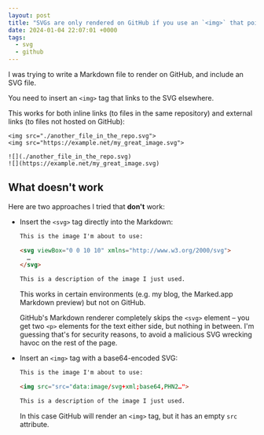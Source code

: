 ```yaml
---
layout: post
title: "SVGs are only rendered on GitHub if you use an `<img>` that points to another file"
date: 2024-01-04 22:07:01 +0000
tags:
  - svg
  - github
---
```

I was trying to write a Markdown file to render on GitHub, and include an SVG file.

You need to insert an `<img>` tag that links to the SVG elsewhere.

This works for both inline links (to files in the same repository) and external links (to files not hosted on GitHub):

```
<img src="./another_file_in_the_repo.svg">
<img src="https://example.net/my_great_image.svg">

![](./another_file_in_the_repo.svg)
![](https://example.net/my_great_image.svg)
```

## What doesn't work

Here are two approaches I tried that **don't** work:

*   Insert the `<svg>` tag directly into the Markdown:

    ```markdown
    This is the image I'm about to use:

    <svg viewBox="0 0 10 10" xmlns="http://www.w3.org/2000/svg">
      …
    </svg>

    This is a description of the image I just used.
    ```

    This works in certain environments (e.g. my blog, the Marked.app Markdown preview) but not on GitHub.

    GitHub's Markdown renderer completely skips the `<svg>` element – you get two `<p>` elements for the text either side, but nothing in between.
    I'm guessing that's for security reasons, to avoid a malicious SVG wrecking havoc on the rest of the page.

*   Insert an `<img>` tag with a base64-encoded SVG:

    ```markdown
    This is the image I'm about to use:

    <img src="src="data:image/svg+xml;base64,PHN2…">

    This is a description of the image I just used.
    ```

    In this case GitHub will render an `<img>` tag, but it has an empty `src` attribute.

